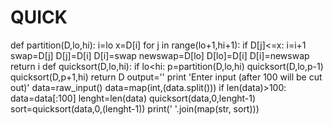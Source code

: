 # QUICK
def partition(D,lo,hi):
    i=lo
    x=D[i]
    for j in range(lo+1,hi+1):
        if D[j]<=x:
            i=i+1
            swap=D[j]
            D[j]=D[i]
            D[i]=swap
    newswap=D[lo]
    D[lo]=D[i]
    D[i]=newswap
    return i
def quicksort(D,lo,hi):
    if lo<hi:
        p=partition(D,lo,hi)
        quicksort(D,lo,p-1)
        quicksort(D,p+1,hi)
    return D
output=''
print 'Enter input (after 100 will be cut out)'
data=raw_input()
data=map(int,(data.split()))
if len(data)>100:
   data=data[:100]
lenght=len(data)
quicksort(data,0,lenght-1)
sort=quicksort(data,0,(lenght-1))
print(' '.join(map(str, sort)))

